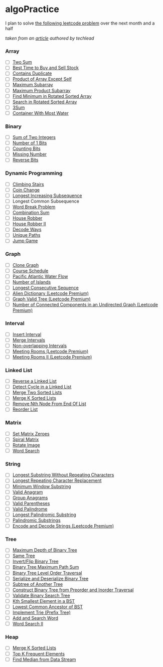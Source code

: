 # algoPractice

I plan to solve <a target="_blank" href="https://www.teamblind.com/post/New-Year-Gift---Curated-List-of-Top-75-LeetCode-Questions-to-Save-Your-Time-OaM1orEU">the following leetcode problem</a> over the next month and a half

_taken from an <a target="_blank" href="https://www.teamblind.com/post/New-Year-Gift---Curated-List-of-Top-75-LeetCode-Questions-to-Save-Your-Time-OaM1orEU">article</a> authored by techlead_

### Array

- [ ] <a target="_blank" href="https://leetcode.com/problems/two-sum/">Two Sum</a>
- [ ] <a target="_blank" href="https://leetcode.com/problems/best-time-to-buy-and-sell-stock/">Best Time to Buy and Sell Stock</a>
- [ ] <a target="_blank" href="https://leetcode.com/problems/contains-duplicate/">Contains Duplicate</a>
- [ ] <a target="_blank" href="https://leetcode.com/problems/product-of-array-except-self/">Product of Array Except Self</a>
- [ ] <a target="_blank" href="https://leetcode.com/problems/maximum-subarray/">Maximum Subarray</a>
- [ ] <a target="_blank" href="https://leetcode.com/problems/maximum-product-subarray/">Maximum Product Subarray</a>
- [ ] <a target="_blank" href="https://leetcode.com/problems/find-minimum-in-rotated-sorted-array/">Find Minimum in Rotated Sorted Array</a>
- [ ] <a target="_blank" href="https://leetcode.com/problems/search-in-rotated-sorted-array/">Search in Rotated Sorted Array</a>
- [ ] <a target="_blank" href="https://leetcode.com/problems/3sum/">3Sum</a>
- [ ] <a target="_blank" href="https://leetcode.com/problems/container-with-most-water/">Container With Most Water</a>

### Binary

- [ ] <a target="_blank" href="https://leetcode.com/problems/sum-of-two-integers/">Sum of Two Integers</a>
- [ ] <a target="_blank" href="https://leetcode.com/problems/number-of-1-bits/">Number of 1 Bits</a>
- [ ] <a target="_blank" href="https://leetcode.com/problems/counting-bits/">Counting Bits</a>
- [ ] <a target="_blank" href="https://leetcode.com/problems/missing-number/">Missing Number</a>
- [ ] <a target="_blank" href="https://leetcode.com/problems/reverse-bits/">Reverse Bits</a>

### Dynamic Programming

- [ ] <a target="_blank" href="https://leetcode.com/problems/climbing-stairs/">Climbing Stairs</a>
- [ ] <a target="_blank" href="https://leetcode.com/problems/coin-change/">Coin Change</a>
- [ ] <a target="_blank" href="https://leetcode.com/problems/longest-increasing-subsequence/">Longest Increasing Subsequence</a>
- [ ] Longest Common Subsequence
- [ ] <a target="_blank" href="https://leetcode.com/problems/word-break/">Word Break Problem</a>
- [ ] <a target="_blank" href="https://leetcode.com/problems/combination-sum-iv/">Combination Sum</a>
- [ ] <a target="_blank" href="https://leetcode.com/problems/house-robber/">House Robber</a>
- [ ] <a target="_blank" href="https://leetcode.com/problems/house-robber-ii/">House Robber II</a>
- [ ] <a target="_blank" href="https://leetcode.com/problems/decode-ways/">Decode Ways</a>
- [ ] <a target="_blank" href="https://leetcode.com/problems/unique-paths/">Unique Paths</a>
- [ ] <a target="_blank" href="https://leetcode.com/problems/jump-game/">Jump Game</a>

### Graph

- [ ] <a target="_blank" href="https://leetcode.com/problems/clone-graph/">Clone Graph</a>
- [ ] <a target="_blank" href="https://leetcode.com/problems/course-schedule/">Course Schedule</a>
- [ ] <a target="_blank" href="https://leetcode.com/problems/pacific-atlantic-water-flow/">Pacific Atlantic Water Flow</a>
- [ ] <a target="_blank" href="https://leetcode.com/problems/number-of-islands/">Number of Islands</a>
- [ ] <a target="_blank" href="https://leetcode.com/problems/longest-consecutive-sequence/">Longest Consecutive Sequence</a>
- [ ] <a target="_blank" href="https://leetcode.com/problems/alien-dictionary/">Alien Dictionary (Leetcode Premium)</a>
- [ ] <a target="_blank" href="https://leetcode.com/problems/graph-valid-tree/">Graph Valid Tree (Leetcode Premium)</a>
- [ ] <a target="_blank" href="https://leetcode.com/problems/number-of-connected-components-in-an-undirected-graph/">Number of Connected Components in an Undirected Graph (Leetcode Premium)</a>

### Interval

- [ ] <a target="_blank" href="https://leetcode.com/problems/insert-interval/">Insert Interval</a>
- [ ] <a target="_blank" href="https://leetcode.com/problems/merge-intervals/">Merge Intervals</a>
- [ ] <a target="_blank" href="https://leetcode.com/problems/non-overlapping-intervals/">Non-overlapping Intervals</a>
- [ ] <a target="_blank" href="https://leetcode.com/problems/meeting-rooms/">Meeting Rooms (Leetcode Premium)</a>
- [ ] <a target="_blank" href="https://leetcode.com/problems/meeting-rooms-ii/">Meeting Rooms II (Leetcode Premium)</a>

### Linked List

- [ ] <a target="_blank" href="https://leetcode.com/problems/reverse-linked-list/">Reverse a Linked List</a>
- [ ] <a target="_blank" href="https://leetcode.com/problems/linked-list-cycle/">Detect Cycle in a Linked List</a>
- [ ] <a target="_blank" href="https://leetcode.com/problems/merge-two-sorted-lists/">Merge Two Sorted Lists</a>
- [ ] <a target="_blank" href="https://leetcode.com/problems/merge-k-sorted-lists/">Merge K Sorted Lists</a>
- [ ] <a target="_blank" href="https://leetcode.com/problems/)remove-nth-node-from-end-of-list">Remove Nth Node From End Of List</a>
- [ ] <a target="_blank" href="https://leetcode.com/problems/reorder-list/">Reorder List</a>

### Matrix

- [ ] <a target="_blank" href="https://leetcode.com/problems/set-matrix-zeroes/">Set Matrix Zeroes</a>
- [ ] <a target="_blank" href="https://leetcode.com/problems/spiral-matrix/">Spiral Matrix</a>
- [ ] <a target="_blank" href="https://leetcode.com/problems/rotate-image/">Rotate Image</a>
- [ ] <a target="_blank" href="https://leetcode.com/problems/word-search/">Word Search</a>

### String

- [ ] <a target="_blank" href="https://leetcode.com/problems/longest-substring-without-repeating-characters/">Longest Substring Without Repeating Characters</a>
- [ ] <a target="_blank" href="https://leetcode.com/problems/longest-repeating-character-replacement/">Longest Repeating Character Replacement</a>
- [ ] <a target="_blank" href="https://leetcode.com/problems/minimum-window-substring/">Minimum Window Substring</a>
- [ ] <a target="_blank" href="https://leetcode.com/problems/valid-anagram/">Valid Anagram</a>
- [ ] <a target="_blank" href="https://leetcode.com/problems/group-anagrams/">Group Anagrams</a>
- [ ] <a target="_blank" href="https://leetcode.com/problems/valid-parentheses/">Valid Parentheses</a>
- [ ] <a target="_blank" href="https://leetcode.com/problems/valid-palindrome/">Valid Palindrome</a>
- [ ] <a target="_blank" href="https://leetcode.com/problems/longest-palindromic-substring/">Longest Palindromic Substring</a>
- [ ] <a target="_blank" href="https://leetcode.com/problems/palindromic-substrings/">Palindromic Substrings</a>
- [ ] <a target="_blank" href="https://leetcode.com/problems/encode-and-decode-strings/">Encode and Decode Strings (Leetcode Premium)</a>

### Tree

- [ ] <a target="_blank" href="https://leetcode.com/problems/maximum-depth-of-binary-tree/">Maximum Depth of Binary Tree</a>
- [ ] <a target="_blank" href="https://leetcode.com/problems/same-tree/">Same Tree</a>
- [ ] <a target="_blank" href="https://leetcode.com/problems/invert-binary-tree/">Invert/Flip Binary Tree</a>
- [ ] <a target="_blank" href="https://leetcode.com/problems/binary-tree-maximum-path-sum/">Binary Tree Maximum Path Sum</a>
- [ ] <a target="_blank" href="https://leetcode.com/problems/binary-tree-level-order-traversal/">Binary Tree Level Order Traversal</a>
- [ ] <a target="_blank" href="https://leetcode.com/problems/serialize-and-deserialize-binary-tree/">Serialize and Deserialize Binary Tree</a>
- [ ] <a target="_blank" href="https://leetcode.com/problems/subtree-of-another-tree/">Subtree of Another Tree</a>
- [ ] <a target="_blank" href="https://leetcode.com/problems/construct-binary-tree-from-preorder-and-inorder-traversal/">Construct Binary Tree from Preorder and Inorder Traversal</a>
- [ ] <a target="_blank" href="https://leetcode.com/problems/validate-binary-search-tree/">Validate Binary Search Tree</a>
- [ ] <a target="_blank" href="https://leetcode.com/problems/kth-smallest-element-in-a-bst/">Kth Smallest Element in a BST</a>
- [ ] <a target="_blank" href="https://leetcode.com/problems/lowest-common-ancestor-of-a-binary-search-tree/">Lowest Common Ancestor of BST</a>
- [ ] <a target="_blank" href="https://leetcode.com/problems/implement-trie-prefix-tree/">Implement Trie (Prefix Tree)</a>
- [ ] <a target="_blank" href="https://leetcode.com/problems/add-and-search-word-data-structure-design/">Add and Search Word</a>
- [ ] <a target="_blank" href="https://leetcode.com/problems/word-search-ii/">Word Search II</a>

### Heap

- [ ] <a target="_blank" href="https://leetcode.com/problems/merge-k-sorted-lists/">Merge K Sorted Lists</a>
- [ ] <a target="_blank" href="https://leetcode.com/problems/top-k-frequent-elements/">Top K Frequent Elements</a>
- [ ] <a target="_blank" href="https://leetcode.com/problems/find-median-from-data-stream/">Find Median from Data Stream</a>
